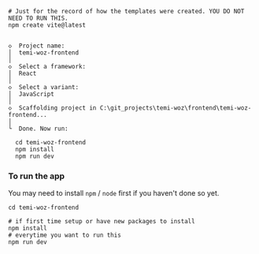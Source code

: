 ```
# Just for the record of how the templates were created. YOU DO NOT NEED TO RUN THIS.
npm create vite@latest


◇  Project name:
│  temi-woz-frontend
│
◇  Select a framework:
│  React
│
◇  Select a variant:
│  JavaScript
│
◇  Scaffolding project in C:\git_projects\temi-woz\frontend\temi-woz-frontend...
│
└  Done. Now run:

  cd temi-woz-frontend
  npm install
  npm run dev
```


### To run the app
You may need to install `npm` / `node` first if you haven't done so yet.
```
cd temi-woz-frontend

# if first time setup or have new packages to install
npm install
# everytime you want to run this
npm run dev
```


